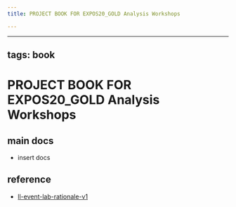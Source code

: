 ```yaml
---
title: PROJECT BOOK FOR EXPOS20_GOLD Analysis Workshops

---
```



---
tags: book
---

PROJECT BOOK FOR EXPOS20_GOLD Analysis Workshops
===

main docs
---

- insert docs

reference
---

- [ll-event-lab-rationale-v1](/AunryFEcRm6SG8qAbHAyIw)

